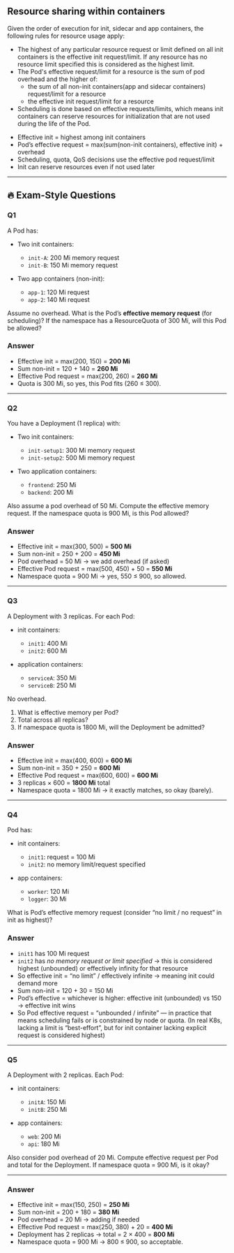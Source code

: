 ## Resource sharing within containers

Given the order of execution for init, sidecar and app containers, the following rules for resource usage apply:

- The highest of any particular resource request or limit defined on all init containers is the effective init request/limit. If any resource has no resource limit specified this is considered as the highest limit.
- The Pod's effective request/limit for a resource is the sum of pod overhead and the higher of:
  - the sum of all non-init containers(app and sidecar containers) request/limit for a resource
  - the effective init request/limit for a resource
- Scheduling is done based on effective requests/limits, which means init containers can reserve resources for initialization that are not used during the life of the Pod.




* Effective init = highest among init containers
* Pod’s effective request = max(sum(non-init containers), effective init) + overhead
* Scheduling, quota, QoS decisions use the effective pod request/limit
* Init can reserve resources even if not used later

---

## 🔥 Exam-Style Questions

### Q1

A Pod has:

* Two init containers:

  * `init-A`: 200 Mi memory request
  * `init-B`: 150 Mi memory request
* Two app containers (non-init):

  * `app-1`: 120 Mi request
  * `app-2`: 140 Mi request

Assume no overhead.
What is the Pod’s **effective memory request** (for scheduling)?
If the namespace has a ResourceQuota of 300 Mi, will this Pod be allowed?

### Answer

* Effective init = max(200, 150) = **200 Mi**
* Sum non-init = 120 + 140 = **260 Mi**
* Effective Pod request = max(200, 260) = **260 Mi**
* Quota is 300 Mi, so yes, this Pod fits (260 ≤ 300).

---

### Q2

You have a Deployment (1 replica) with:

* Two init containers:

  * `init-setup1`: 300 Mi memory request
  * `init-setup2`: 500 Mi memory request
* Two application containers:

  * `frontend`: 250 Mi
  * `backend`: 200 Mi

Also assume a pod overhead of 50 Mi.
Compute the effective memory request.
If the namespace quota is 900 Mi, is this Pod allowed?

### Answer

* Effective init = max(300, 500) = **500 Mi**
* Sum non-init = 250 + 200 = **450 Mi**
* Pod overhead = 50 Mi → we add overhead (if asked)
* Effective Pod request = max(500, 450) + 50 = **550 Mi**
* Namespace quota = 900 Mi → yes, 550 ≤ 900, so allowed.

---

### Q3

A Deployment with 3 replicas. For each Pod:

* init containers:

  * `init1`: 400 Mi
  * `init2`: 600 Mi
* application containers:

  * `serviceA`: 350 Mi
  * `serviceB`: 250 Mi

No overhead.

1. What is effective memory per Pod?
2. Total across all replicas?
3. If namespace quota is 1800 Mi, will the Deployment be admitted?

### Answer

* Effective init = max(400, 600) = **600 Mi**
* Sum non-init = 350 + 250 = **600 Mi**
* Effective Pod request = max(600, 600) = **600 Mi**
* 3 replicas × 600 = **1800 Mi** total
* Namespace quota = 1800 Mi → it exactly matches, so okay (barely).

---

### Q4

Pod has:

* init containers:

  * `init1`: request = 100 Mi
  * `init2`: no memory limit/request specified
* app containers:

  * `worker`: 120 Mi
  * `logger`: 30 Mi

What is Pod’s effective memory request (consider “no limit / no request” in init as highest)?

### Answer

* `init1` has 100 Mi request
* `init2` has *no memory request or limit specified* → this is considered highest (unbounded) or effectively infinity for that resource
* So effective init = “no limit” / effectively infinite → meaning init could demand more
* Sum non-init = 120 + 30 = 150 Mi
* Pod’s effective = whichever is higher: effective init (unbounded) vs 150 → effective init wins
* So Pod effective request = “unbounded / infinite” — in practice that means scheduling fails or is constrained by node or quota.
  (In real K8s, lacking a limit is “best-effort”, but for init container lacking explicit request is considered highest)

---

### Q5

A Deployment with 2 replicas. Each Pod:

* init containers:

  * `initA`: 150 Mi
  * `initB`: 250 Mi
* app containers:

  * `web`: 200 Mi
  * `api`: 180 Mi

Also consider pod overhead of 20 Mi.
Compute effective request per Pod and total for the Deployment.
If namespace quota = 900 Mi, is it okay?

---

### Answer

* Effective init = max(150, 250) = **250 Mi**
* Sum non-init = 200 + 180 = **380 Mi**
* Pod overhead = 20 Mi → adding if needed
* Effective Pod request = max(250, 380) + 20 = **400 Mi**
* Deployment has 2 replicas → total = 2 × 400 = **800 Mi**
* Namespace quota = 900 Mi → 800 ≤ 900, so acceptable.
